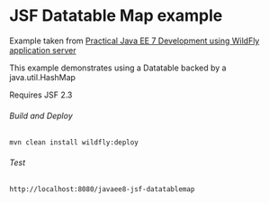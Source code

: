 JSF Datatable Map example
=====================================
Example taken from [Practical Java EE 7 Development using WildFly application server](http://www.itbuzzpress.com/ebooks/java-ee-7-development-on-wildfly.html)

This example demonstrates using a Datatable backed by a java.util.HashMap

Requires JSF 2.3

###### Build and Deploy
```shell
mvn clean install wildfly:deploy
```

###### Test
```shell
http://localhost:8080/javaee8-jsf-datatablemap
```
